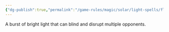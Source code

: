 ```yaml
---
{"dg-publish":true,"permalink":"/game-rules/magic/solar/light-spells/flash/"}
---
```


A burst of bright light that can blind and disrupt multiple opponents.